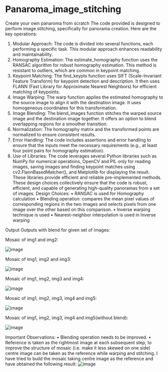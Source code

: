 # Panaroma_image_stitching
Create your own panaroma from scratch
The code provided is designed to perform image stitching, specifically for panorama creation. 
Here are the key operations:
1. Modular Approach: The code is divided into several functions, each performing a 
specific task. This modular approach enhances readability and maintainability.
2. Homography Estimation: The estimate_homography function uses the RANSAC 
algorithm for robust homography estimation. This method is resistant to outliers, 
which are common in keypoint matching.
3. Keypoint Matching: The find_keypts function uses SIFT (Scale-Invariant Feature 
Transform) for keypoint detection and description. It then uses FLANN (Fast Library 
for Approximate Nearest Neighbors) for efficient matching of keypoints.
4. Image Warping: The warp function applies the estimated homography to the source 
image to align it with the destination image. It uses homogeneous coordinates for this 
transformation.
5. Image Blending: The blend_images function stitches the warped source image and 
the destination image together. It offers an option to blend overlapping regions for a 
smoother transition.
6. Normalization: The homography matrix and the transformed points are normalized to 
ensure consistent results.
7. Error Handling: The code includes assertions and error handling to ensure that the 
inputs meet the necessary requirements (e.g., at least four point pairs for homography 
estimation).
8. Use of Libraries: The code leverages several Python libraries such as NumPy for 
numerical operations, OpenCV and PIL only for reading images, saving images 
and finding keypoint matches using cv2.FlannBasedMatcher(), and Matplotlib for 
displaying the result. These libraries provide efficient and reliable pre-implemented 
methods.
These design choices collectively ensure that the code is robust, efficient, and capable of 
generating high-quality panoramas from a set of images.
Design Choices:
• RANSAC is used for Homography calculation
• Blending operation: compares the mean pixel values of corresponding regions in the 
two images and selects pixels from one image over the other based on this 
comparison.
• Inverse warping technique is used
• Nearest-neighbor interpolation is used in Inverse warping

Output
Outputs with blend for given set of images:

Mosaic of img1 and img2:				

![image](https://github.com/niveditaapr21/Panaroma_image_stitching/assets/42715946/4c900920-4ea5-424e-94e2-2a76f1bc5605)

Mosaic of img1, img2 and img3:

![image](https://github.com/niveditaapr21/Panaroma_image_stitching/assets/42715946/0e7769ba-56a0-43cf-a933-901b23d6f7ab)

Mosaic of img1, img2, img3 and img4:

![image](https://github.com/niveditaapr21/Panaroma_image_stitching/assets/42715946/7a6dcfff-6355-4ed8-a3b3-27890c0068b1)

Mosaic of img1, img2, img3, img4 and img5:

![image](https://github.com/niveditaapr21/Panaroma_image_stitching/assets/42715946/a4f0e831-5c5a-43c4-aeb7-a9252b433157)

Mosaic of img1, img2, img3, img4 and img5(without blend):

![image](https://github.com/niveditaapr21/Panaroma_image_stitching/assets/42715946/e77bc577-5eaf-4cd6-995e-ee1ac3dcb757)

Important Observations:
•	Blending operation needs to be improved.
•	Reference is taken as the rightmost image at each subsequent step, to improve the structure of mosaic (i.e. make it less skewed on one side) centre image can be taken as the reference while warping and stitching. I have tried to build the mosaic taking centre image as the reference and have obtained the following result:
![image](https://github.com/niveditaapr21/Panaroma_image_stitching/assets/42715946/66ea6112-1602-4e3e-a637-bcacd0eec710)
